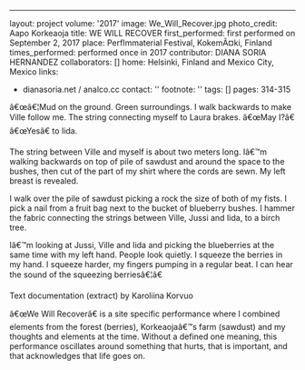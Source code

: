 ---
layout: project
volume: '2017'
image: We_Will_Recover.jpg
photo_credit: Aapo Korkeaoja
title: WE WILL RECOVER
first_performed: first performed on September 2, 2017
place: PerfImmaterial Festival, KokemÃ¤ki, Finland
times_performed: performed once in 2017
contributor: DIANA SORIA HERNANDEZ
collaborators: []
home: Helsinki, Finland and Mexico City, Mexico
links:
- dianasoria.net / analco.cc
contact: ''
footnote: ''
tags: []
pages: 314-315



â€œâ€¦Mud on the ground. Green surroundings. I walk backwards to make Ville follow me. The string connecting myself to Laura brakes. â€œMay I?â€ â€œYesâ€ to Iida.

The string between Ville and myself is about two meters long. Iâ€™m walking backwards on top of pile of sawdust and around the space to the bushes, then cut of the part of my shirt where the cords are sewn. My left breast is revealed.

I walk over the pile of sawdust picking a rock the size of both of my fists. I pick a nail from a fruit bag next to the bucket of blueberry bushes. I hammer the fabric connecting the strings between Ville, Jussi and Iida, to a birch tree.

Iâ€™m looking at Jussi, Ville and Iida and picking the blueberries at the same time with my left hand. People look quietly. I squeeze the berries in my hand. I squeeze harder, my fingers pumping in a regular beat. I can hear the sound of the squeezing berriesâ€¦â€

Text documentation (extract) by Karoliina Korvuo

â€œWe Will Recoverâ€ is a site specific performance where I combined elements from the forest (berries), Korkeaojaâ€™s farm (sawdust) and my thoughts and elements at the time. Without a defined one meaning, this performance oscillates around something that hurts, that is important, and that acknowledges that life goes on.
